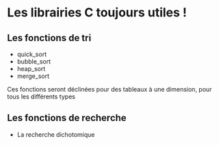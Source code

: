 Les librairies C toujours utiles !
==================================

Les fonctions de tri
--------------------

- quick_sort
- bubble_sort
- heap_sort
- merge_sort

Ces fonctions seront déclinées pour des tableaux à une dimension, pour tous les différents types

Les fonctions de recherche
--------------------------

- La recherche dichotomique